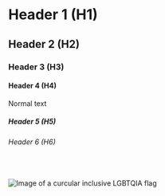 # Header 1 (H1) <br/>
## Header 2 (H2) <br/>
### Header 3 (H3) <br/>
#### Header 4 (H4) <br/>
Normal text <br/>
##### Header 5 (H5) <br/>
###### Header 6 (H6) <br/> <br/> <br/>

![Image of a curcular inclusive LGBTQIA flag](https://github.com/user-attachments/assets/b61cd97e-5b23-4838-a4e7-e67f6c97b711)
